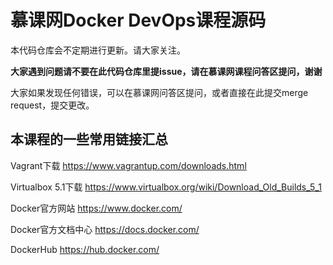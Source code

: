 # 慕课网Docker DevOps课程源码

本代码仓库会不定期进行更新。请大家关注。

**大家遇到问题请不要在此代码仓库里提issue，请在慕课网课程问答区提问，谢谢**


大家如果发现任何错误，可以在慕课网问答区提问，或者直接在此提交merge request，提交更改。



## 本课程的一些常用链接汇总

Vagrant下载 https://www.vagrantup.com/downloads.html

Virtualbox 5.1下载 https://www.virtualbox.org/wiki/Download_Old_Builds_5_1

Docker官方网站 https://www.docker.com/

Docker官方文档中心 https://docs.docker.com/

DockerHub https://hub.docker.com/

